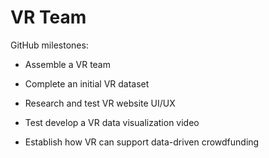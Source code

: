 # VR Team

GitHub milestones:

- Assemble a VR team

- Complete an initial VR dataset 

- Research and test VR website UI/UX

- Test develop a VR data visualization video

- Establish how VR can support data-driven crowdfunding
